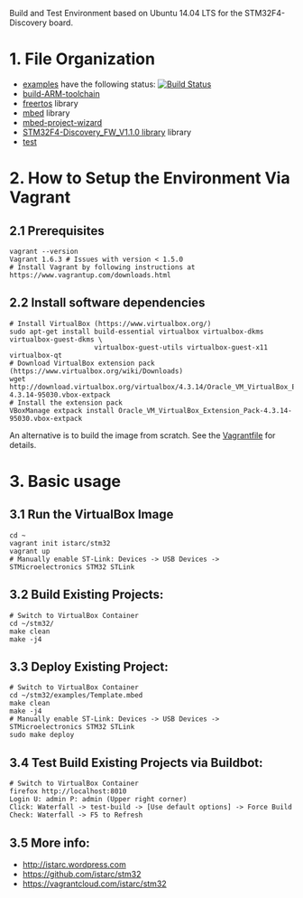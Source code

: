 Build and Test Environment based on Ubuntu 14.04 LTS for the STM32F4-Discovery board.

# 1. File Organization

- [examples](https://github.com/istarc/stm32/tree/master/examples) have the following status: [![Build Status](https://travis-ci.org/istarc/stm32.svg?branch=master)](https://travis-ci.org/istarc/stm32)
- [build-ARM-toolchain](http://istarc.wordpress.com/2014/07/21/stm32f4-build-your-toolchain-from-scratch/)
- [freertos](https://github.com/istarc/freertos) library
- [mbed](http://mbed.org/) library
- [mbed-project-wizard](http://istarc.wordpress.com/2014/08/04/stm32f4-behold-the-project-wizard/)
- [STM32F4-Discovery_FW_V1.1.0 library](http://www.st.com/web/catalog/tools/FM116/SC959/SS1532/PF252419) library
- [test]()

# 2. How to Setup the Environment Via Vagrant

## 2.1 Prerequisites

    vagrant --version
    Vagrant 1.6.3 # Issues with version < 1.5.0
    # Install Vagrant by following instructions at https://www.vagrantup.com/downloads.html

## 2.2 Install software dependencies

    # Install VirtualBox (https://www.virtualbox.org/)
    sudo apt-get install build-essential virtualbox virtualbox-dkms virtualbox-guest-dkms \
                         virtualbox-guest-utils virtualbox-guest-x11 virtualbox-qt
    # Download VirtualBox extension pack (https://www.virtualbox.org/wiki/Downloads)
    wget http://download.virtualbox.org/virtualbox/4.3.14/Oracle_VM_VirtualBox_Extension_Pack-4.3.14-95030.vbox-extpack
    # Install the extension pack
    VBoxManage extpack install Oracle_VM_VirtualBox_Extension_Pack-4.3.14-95030.vbox-extpack

An alternative is to build the image from scratch. See the [Vagrantfile](https://github.com/istarc/stm32/blob/master/Vagrantfile) for details.

# 3. Basic usage
## 3.1 Run the VirtualBox Image

    cd ~
    vagrant init istarc/stm32
    vagrant up
    # Manually enable ST-Link: Devices -> USB Devices -> STMicroelectronics STM32 STLink

## 3.2 Build Existing Projects:

    # Switch to VirtualBox Container
    cd ~/stm32/
    make clean
    make -j4

## 3.3 Deploy Existing Project:

    # Switch to VirtualBox Container
    cd ~/stm32/examples/Template.mbed
    make clean
    make -j4
    # Manually enable ST-Link: Devices -> USB Devices -> STMicroelectronics STM32 STLink
    sudo make deploy

## 3.4 Test Build Existing Projects via Buildbot:

    # Switch to VirtualBox Container
    firefox http://localhost:8010
    Login U: admin P: admin (Upper right corner)
    Click: Waterfall -> test-build -> [Use default options] -> Force Build
    Check: Waterfall -> F5 to Refresh

## 3.5 More info:
  - http://istarc.wordpress.com
  - https://github.com/istarc/stm32
  - https://vagrantcloud.com/istarc/stm32

